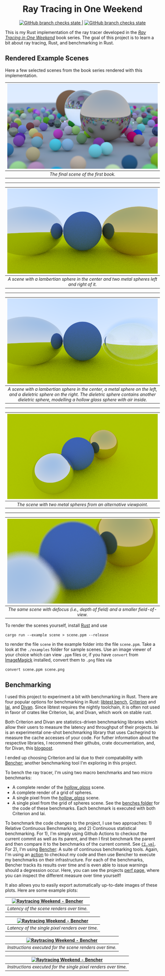<h1 align="center">Ray Tracing in One Weekend</h1>

<div align="center">
 <a href="https://github.com/niklasmedinger/ray-tracing-weekend/actions/workflows/CI.yml">
        <img src="https://github.com/niklasmedinger/ray-tracing-weekend/actions/workflows/CI.yml/badge.svg" alt="GitHub branch checks state">
 </a>
 |
 <a href="https://github.com/niklasmedinger/ray-tracing-weekend/actions/workflows/Bencher.yml">
        <img src="https://github.com/niklasmedinger/ray-tracing-weekend/actions/workflows/Bencher.yml/badge.svg" alt="GitHub branch checks state">
 </a>
</div>

This is my Rust implementation of the ray tracer developed in the
[_Ray Tracing in One Weekend_](https://raytracing.github.io/books/RayTracingInOneWeekend.html)
book series. The goal of this project is to learn a bit about ray tracing, Rust,
and benchmarking in Rust.

## Rendered Example Scenes

Here a few selected scenes from the book series rendered with this implementation.

| ![image](./assets/final.png) |
|:--:|
| *The final scene of the first book.* |

--------------------------------------------------------------------------------


| ![image](./assets/metal.png) |
|:--:|
| *A scene with a lambertian sphere in the center and two metal spheres left and right of it.* |

--------------------------------------------------------------------------------

| ![image](./assets/hollow_glass.png) |
|:--:|
| *A scene with a lambertian sphere in the center, a  metal sphere on the left, and a dieletric sphere on the right. The dieletric sphere contains another dieletric sphere, modelling a hollow glass sphere with air inside.* |

--------------------------------------------------------------------------------

| ![image](./assets/viewport.png) |
|:--:|
| *The scene with two metal spheres from an alternative viewpoint.* |


--------------------------------------------------------------------------------

| ![image](./assets/defocus.png) |
|:--:|
| *The same scene with defocus (i.e., depth of field) and a smaller field-of-view.* |


To render the scenes yourself, install [Rust](https://www.rust-lang.org/tools/install) and use
```
cargo run --example scene > scene.ppm --release
```
to render the file `scene` in the example folder into the file `scene.ppm`.
Take a look at the `./examples` folder for sample scenes. Use an image viewer of your choice
which can view `.ppm` files or, if you have `convert` from [ImageMagick](https://imagemagick.org/script/convert.php) installed,
convert them to `.png` files via
```
convert scene.ppm scene.png
```

## Benchmarking
I used this project to experiment a bit with benchmarking in Rust. There are
four popular options for benchmarking in Rust: [libtest bench](https://doc.rust-lang.org/cargo/commands/cargo-bench.html), [Criterion](https://github.com/bheisler/criterion.rs) and [Iai](https://github.com/bheisler/iai), and [Divan](https://github.com/nvzqz/divan). Since libtest requires the nightly toolchain,
it is often not used in favor of crates like Criterion, Iai, and Divan, which
work on stable rust.

Both Criterion and Divan are statistics-driven benchmarking libraries which allow
their users to measure the latency and throughput of their projects. Iai is an
experimental one-shot benchmarking library that uses Cachegrind to measure
the cache accesses of your code. For futher information about the respective
libraries, I recommend their githubs, crate documentation, and, for Divan,
this [blogpost](https://nikolaivazquez.com/blog/divan/).

I ended up choosing Criterion and Iai due to their compatability with [Bencher](https://github.com/bencherdev/bencher);
another benchmarking tool I'm exploring in this project.

To bench the ray tracer, I'm using two macro benchmarks and two micro benchmarks:
* A complete render of the [_hollow\_glass_](./examples/hollow_glass.rs) scene.
* A complete render of a grid of spheres.
* A single pixel from the [_hollow\_glass_](./examples/hollow_glass.rs) scene.
* A single pixel from the grid of spheres scene.
See the [benches folder](./benches/) for the code of these benchmarks. Each
benchmark is executed with both Criterion and Iai.

To benchmark the code changes to the project, I use two approaches: 1) Relative
Continuous Benchmarking, and 2) Continuous statistical benchmarking. For 1),
I'm simply using Github Actions to checkout the current commit as well as its parent,
and then I first benchmark the parent and then compare it to the benchmarks of the
current commit. See [`CI.yml`](./.github/workflows/CI.yml). For 2),
I'm using [Bencher](https://github.com/bencherdev/bencher): A suite of continuous
benchmarking tools. Again, I'm using an [action](./.github/workflows/Bencher.yml)
to checkout my code and then use Bencher to execute my benchmarks on their
infrastructure. For each of the
benchmarks, Bencher tracks its results over time and is even able to issue
warnings should a degression occur. Here, you can see the projects [perf page](https://bencher.dev/perf/raytracing-weekend?key=true&reports_per_page=4&branches_per_page=8&testbeds_per_page=8&benchmarks_per_page=8&plots_per_page=8&reports_page=1&branches_page=1&testbeds_page=1&benchmarks_page=1&plots_page=1&report=ea8be702-fa4d-47df-9022-29dbdcc432af&branches=e272e4b9-7e97-46b2-a403-35e73893ef4f&testbeds=42132742-158d-4e64-8c2e-47984b27798f&benchmarks=2be6ef2c-5ce9-4dee-b05b-46d5f1b17f93%2C59bc6a68-248b-4f43-b79f-3d43bc4182be%2Ceeaef59b-700a-487e-9398-e3f1be99addd%2Caf955bb8-4aea-4f96-a726-e897781ab2b6&measures=dc59b5b0-d80d-485f-aa42-461f4fc4d0e3&start_time=1720967964000&end_time=1723559972000&clear=true),
where you can inspect the different measure over time yourself!

It also allows you to easily export automatically up-to-date images of these plots.
Here are some example plots:

| <a href="https://bencher.dev/perf/raytracing-weekend?key=true&reports_per_page=4&branches_per_page=8&testbeds_per_page=8&benchmarks_per_page=8&plots_per_page=8&reports_page=1&branches_page=1&testbeds_page=1&benchmarks_page=1&plots_page=1&branches=e272e4b9-7e97-46b2-a403-35e73893ef4f&testbeds=42132742-158d-4e64-8c2e-47984b27798f&measures=bd087070-50c6-40ff-aede-60d4fb58e39a&clear=true&tab=benchmarks&benchmarks=584d3db9-2f38-4302-8c61-83db3d791bb1%2C5cca1689-0371-4dde-a031-89a8b3b9b5a1"><img src="https://api.bencher.dev/v0/projects/raytracing-weekend/perf/img?branches=e272e4b9-7e97-46b2-a403-35e73893ef4f&testbeds=42132742-158d-4e64-8c2e-47984b27798f&benchmarks=584d3db9-2f38-4302-8c61-83db3d791bb1%2C5cca1689-0371-4dde-a031-89a8b3b9b5a1&measures=bd087070-50c6-40ff-aede-60d4fb58e39a" title="Raytracing Weekend" alt="Raytracing Weekend - Bencher" /></a> |
|:--:|
| *Latency of the scene renders over time.* |

| <a href="https://bencher.dev/perf/raytracing-weekend?key=true&reports_per_page=4&branches_per_page=8&testbeds_per_page=8&benchmarks_per_page=8&plots_per_page=8&reports_page=1&branches_page=1&testbeds_page=1&benchmarks_page=1&plots_page=1&branches=e272e4b9-7e97-46b2-a403-35e73893ef4f&testbeds=42132742-158d-4e64-8c2e-47984b27798f&measures=bd087070-50c6-40ff-aede-60d4fb58e39a&clear=true&tab=benchmarks&benchmarks=cfd00ae8-da39-4567-aa91-05ae3e08e565%2C8b6e8ca9-0780-4998-80fd-dd4b76f7dea2"><img src="https://api.bencher.dev/v0/projects/raytracing-weekend/perf/img?branches=e272e4b9-7e97-46b2-a403-35e73893ef4f&testbeds=42132742-158d-4e64-8c2e-47984b27798f&benchmarks=cfd00ae8-da39-4567-aa91-05ae3e08e565%2C8b6e8ca9-0780-4998-80fd-dd4b76f7dea2&measures=bd087070-50c6-40ff-aede-60d4fb58e39a" title="Raytracing Weekend" alt="Raytracing Weekend - Bencher" /></a> |
|:--:|
| *Latency of the single pixel renders over time.* |

| <a href="https://bencher.dev/perf/raytracing-weekend?key=true&reports_per_page=4&branches_per_page=8&testbeds_per_page=8&benchmarks_per_page=8&plots_per_page=8&reports_page=1&branches_page=1&testbeds_page=1&benchmarks_page=1&plots_page=1&branches=e272e4b9-7e97-46b2-a403-35e73893ef4f&testbeds=42132742-158d-4e64-8c2e-47984b27798f&measures=b06ca7e4-e599-4b41-91b4-aea317107228&clear=true&tab=benchmarks&benchmarks=59bc6a68-248b-4f43-b79f-3d43bc4182be%2Caf955bb8-4aea-4f96-a726-e897781ab2b6"><img src="https://api.bencher.dev/v0/projects/raytracing-weekend/perf/img?branches=e272e4b9-7e97-46b2-a403-35e73893ef4f&testbeds=42132742-158d-4e64-8c2e-47984b27798f&benchmarks=59bc6a68-248b-4f43-b79f-3d43bc4182be%2Caf955bb8-4aea-4f96-a726-e897781ab2b6&measures=b06ca7e4-e599-4b41-91b4-aea317107228" title="Raytracing Weekend" alt="Raytracing Weekend - Bencher" /></a> |
|:--:|
| *Instructions executed for the scene renders over time.* |

| <a href="https://bencher.dev/perf/raytracing-weekend?key=true&reports_per_page=4&branches_per_page=8&testbeds_per_page=8&benchmarks_per_page=8&plots_per_page=8&reports_page=1&branches_page=1&testbeds_page=1&benchmarks_page=1&plots_page=1&branches=e272e4b9-7e97-46b2-a403-35e73893ef4f&testbeds=42132742-158d-4e64-8c2e-47984b27798f&measures=b06ca7e4-e599-4b41-91b4-aea317107228&clear=true&tab=benchmarks&benchmarks=2be6ef2c-5ce9-4dee-b05b-46d5f1b17f93%2Ceeaef59b-700a-487e-9398-e3f1be99addd"><img src="https://api.bencher.dev/v0/projects/raytracing-weekend/perf/img?branches=e272e4b9-7e97-46b2-a403-35e73893ef4f&testbeds=42132742-158d-4e64-8c2e-47984b27798f&benchmarks=2be6ef2c-5ce9-4dee-b05b-46d5f1b17f93%2Ceeaef59b-700a-487e-9398-e3f1be99addd&measures=b06ca7e4-e599-4b41-91b4-aea317107228" title="Raytracing Weekend" alt="Raytracing Weekend - Bencher" /></a> |
|:--:|
| *Instructions executed for the single pixel renders over time.* |